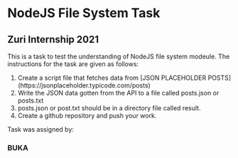 # NodeJS File System Task
## Zuri Internship 2021
This is a task to test the understanding of NodeJS file system modeule. The instructions for the task are given as follows:

<ol>
<li>Create a script file that fetches data from [JSON PLACEHOLDER POSTS](https://jsonplaceholder.typicode.com/posts)</li>
<li> Write the JSON data gotten from the API to a file called posts.json or posts.txt</li>
<li>posts.json or post.txt should be in a directory file called result.</li>
<li>Create a github repository and push your work.</li>
</ol>

Task was assigned by:
### BUKA
